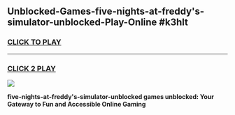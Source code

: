 
## Unblocked-Games-five-nights-at-freddy's-simulator-unblocked-Play-Online #k3hlt
<h3>
<a href="https://news.freeplayer.one?title=five-nights-at-freddy's-simulator-unblocked&ref=3">CLICK TO PLAY</a></h3>
<hr>

<h3>
<a href="https://news.freeplayer.one?title=five-nights-at-freddy's-simulator-unblocked&ref=3">CLICK 2 PLAY</a>
  
</h3>

<a href="https://news.freeplayer.one?title=five-nights-at-freddy's-simulator-unblocked&ref=3"><img src="https://clearcache.store/games.png"></a>


**five-nights-at-freddy's-simulator-unblocked games unblocked: Your Gateway to Fun and Accessible Online Gaming**
